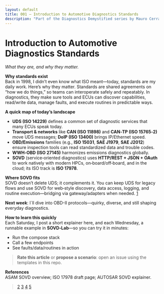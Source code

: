 ```yaml
---
layout: default
title: 001 — Introduction to Automotive Diagnostics Standards
description: "Part of the Diagnostics Demystified series by Mauro Cerrato"
---
```


# Introduction to Automotive Diagnostics Standards  
*What they are, and why they matter.*

**Why standards exist**  
Back in 1998, I didn’t even know what ISO meant—today, standards are my daily work. Here’s why they matter.
Standards are shared agreements on “how we do things,” so teams can interoperate safely and repeatably. In diagnostics, they make sure tools and ECUs can discover capabilities, read/write data, manage faults, and execute routines in predictable ways.

**A quick map of today’s landscape**  
- **UDS (ISO 14229)** defines a common set of diagnostic services that many ECUs speak today.  
- **Transport & networks** like **CAN (ISO 11898)** and **CAN‑TP (ISO 15765‑2)** move UDS messages; **DoIP (ISO 13400)** brings IP/Ethernet speed.  
- **OBD/Emissions** families (e.g., **ISO 15031**, **SAE J1979**, **SAE J2012**) ensure inspection tools can read standardized data and trouble codes.  
- **WWH‑OBD (ISO 27145)** harmonizes emissions diagnostics globally.  
- **SOVD** (service‑oriented diagnostics) uses **HTTP/REST + JSON + OAuth** to work natively with modern HPCs, on‑board/off‑board, and in the cloud; its ISO track is **ISO 17978**.

**Where SOVD fits**  
SOVD doesn’t delete UDS; it complements it. You can keep UDS for legacy flows and use SOVD for web‑style discovery, data access, logging, and routine execution—bridging via gateway/adapters when needed. [1](https://www.asam.net/standards/detail/sovd/)

**Next week**: I`ll dive into OBD-II protocols—quirky, diverse, and still shaping everyday diagnostics.

**How to learn this quickly**  
Each Saturday, I post a short explainer here, and each Wednesday, a runnable example in **SOVD‑Lab**—so you can try it in minutes:
- Run the compose stack  
- Call a few endpoints  
- See faults/data/routines in action

> **Rate this article** or **propose a scenario**: open an issue using the templates in this repo.

**References**  
ASAM SOVD overview; ISO 17978 draft page; AUTOSAR SOVD explainer. 
> [2](https://www.asam.net/standards/detail/sovd/)
> [3](https://www.iso.org/standard/85133.html)
> [4](https://www.iso.org/standard/86586.html)
> [5](https://www.iso.org/standard/86587.html)
